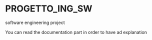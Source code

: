 # PROGETTO_ING_SW
 software engineering project

You can read the documentation part in order to have ad explanation
